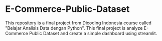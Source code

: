 # E-Commerce-Public-Dataset
This repository is a final project from Dicoding Indonesia course called "Belajar Analisis Data dengan Python". This final project is analyze E-Commerce Public Dataset and create a simple dashboard using streamlit.
